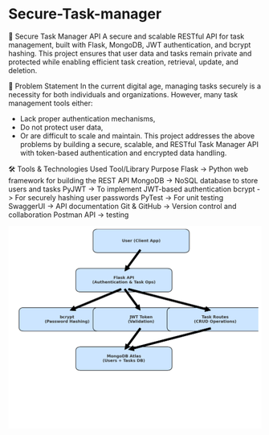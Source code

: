 # Secure-Task-manager
📌 Secure Task Manager API
A secure and scalable RESTful API for task management, built with Flask, MongoDB, JWT authentication, and bcrypt hashing. This project ensures that user data and tasks remain private and protected while enabling efficient task creation, retrieval, update, and deletion.

🧩 Problem Statement
In the current digital age, managing tasks securely is a necessity for both individuals and organizations. However, many task management tools either:
* Lack proper authentication mechanisms,
* Do not protect user data,
* Or are difficult to scale and maintain.
This project addresses the above problems by building a secure, scalable, and RESTful Task Manager API with token-based authentication and encrypted data handling.

🛠️ Tools & Technologies Used
Tool/Library	     Purpose
Flask	       ->    Python web framework for building the REST API
MongoDB      ->    NoSQL database to store users and tasks
PyJWT 	     ->    To implement JWT-based authentication
bcrypt	     ->    For securely hashing user passwords
PyTest       ->  	 For unit testing
SwaggerUI    ->	   API documentation
Git & GitHub ->	   Version control and collaboration
Postman	API  ->    testing

![Secure Task Manager Architecture](Secure_Task_Manager_Architecture.png)



